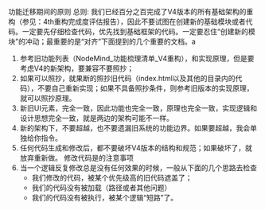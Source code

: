 功能迁移期间的原则
总则: 我们已经百分之百完成了V4版本的所有基础架构的重构（参见：4th重构完成度评估报告），因此不要试图在创建新的基础模块或者代码。一定要先仔细检查代码，优先找到基础框架的代码。一定要忍住“创建新的模块”的冲动；最重要的是“对齐”下面提到的几个重要的文档。a
1. 参考旧功能列表（NodeMind_功能梳理清单_V4重构），和实现原理，但是要考虑V4的新架构，要兼容不要照抄；
2. 如果可以照抄，就果断的照抄旧代码（index.html以及其他的目录内的代码），不要自己重新实现；如果不具备照抄条件，则参考旧版本的实现原理，就可以照抄原理。
3. 新旧UI元素，完全一致，因此功能也完全一致，原理也完全一致，实现逻辑和设计思想完全一致，就是两边的架构可能不一样。
4. 新的架构下，不要超越，也不要遗漏旧系统的功能边界。如果要超越，我会单独给你指令。
5. 任何代码生成和修改后，都不要破坏V4版本的结构和规范；如果破坏了，就放弃重新做。
修改代码是的注意事项
1. 当一个逻辑反复修改总是没有任何效果的时候，一般从下面的几个思路去检查
    - 我们修改的代码，被某个优先级高的旧代码遮盖了；
    - 我们的代码没有被加载（路径或者其他问题）
    - 我们的代码没有被执行，被某个逻辑“短路”了。